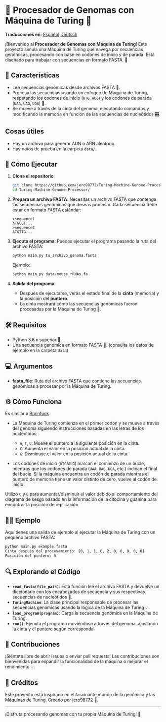 # 🧬 Procesador de Genomas con Máquina de Turing 🦠

**Traducciones en:**
[Español](https://github.com/Semillero-Inteligencia-Artificial-EAFIT/airedellin/blob/main/docs/readme_es.md)
[Deutsch](https://github.com/Semillero-Inteligencia-Artificial-EAFIT/airedellin/blob/main/docs/readme_de.md) 

¡Bienvenido al **Procesador de Genomas con Máquina de Turing**! Este proyecto simula una Máquina de Turing que navega por secuencias genómicas, procesando con base en codones de inicio y de parada. Está diseñado para trabajar con secuencias en formato FASTA. 🚀

## 📝 Características
- Lee secuencias genómicas desde archivos FASTA 📄.
- Procesa las secuencias usando un enfoque de Máquina de Turing, respetando los codones de inicio (`ATG`, `AUG`) y los codones de parada (`UAA`, `UAG`, `UGA`) 🔬.
- Se mueve a través de la cinta del genoma, ejecutando comandos y modificando la memoria en función de las secuencias de nucleótidos 🎛️.

## Cosas útiles

- Hay un archivo para generar ADN o ARN aleatorio.
- Hay datos de prueba en la carpeta `data/`.

## 🚀 Cómo Ejecutar

1. **Clona el repositorio**:
   ```bash
   git clone https://github.com/jero98772/Turing-Machine-Genome-Processor.git
   cd Turing-Machine-Genome-Processor/
   ```

2. **Prepara un archivo FASTA**: Necesitas un archivo FASTA que contenga las secuencias genómicas que deseas procesar. Cada secuencia debe estar en formato FASTA estándar:
   ```
   >sequence1
   ATGCGT...
   >sequence2
   ATGTTG...
   ```

3. **Ejecuta el programa**:
   Puedes ejecutar el programa pasando la ruta del archivo FASTA:
   ```bash
   python main.py tu_archivo_genoma.fasta
   ```

   Ejemplo:
   ```bash
   python main.py data/mouse_rRNAs.fa 
   ```

4. **Salida del programa**:
   - Después de ejecutarse, verás el estado final de la **cinta** (memoria) y la posición del **puntero**.
   - La cinta mostrará cómo las secuencias genómicas fueron procesadas por la Máquina de Turing 🧠.

## 🛠️ Requisitos

- Python 3.6 o superior 🐍.
- Una secuencia genómica en formato FASTA 📜. (consulta los datos de ejemplo en la carpeta `data`)

## 💻 Argumentos

- **fasta_file**: Ruta del archivo FASTA que contiene las secuencias genómicas a procesar por la Máquina de Turing.

## ⚙️ Cómo Funciona

Es similar a [Brainfuck](https://es.wikipedia.org/wiki/Brainfuck)

- La Máquina de Turing comienza en el primer codón y se mueve a través del genoma siguiendo instrucciones basadas en las letras de los nucleótidos:
  - `A`, `T`, `U`: Mueve el puntero a la siguiente posición en la cinta.
  - `C`: Aumenta el valor en la posición actual de la cinta.
  - `G`: Disminuye el valor en la posición actual de la cinta.

- Los codones de inicio (`ATG`/`AUG`) marcan el comienzo de un bucle, mientras que los codones de parada (`UAA`, `UAG`, `UGA`, etc.) indican el final del bucle. Si la máquina encuentra un codón de parada mientras el puntero de memoria tiene un valor distinto de cero, vuelve al codón de inicio.

Utilizo `C` y `G` para aumentar/disminuir el valor debido al comportamiento del diagrama de sesgo basado en la información de la citocina y guanina para encontrar la posición de replicación.

## 👩‍💻 Ejemplo

Aquí tienes una salida de ejemplo al ejecutar la Máquina de Turing con un pequeño archivo FASTA:
```bash
python main.py example.fasta
Cinta después del procesamiento: [0, 1, 1, 0, 2, 0, 0, 0, 0, 0]
Posición del puntero: 5
```

## 🔍 Explorando el Código

- **`read_fasta(file_path)`**: Esta función lee el archivo FASTA y devuelve un diccionario con los encabezados de secuencia y sus respectivas secuencias de nucleótidos 🧬.
- **`TuringMachine`**: La clase principal responsable de procesar las secuencias genómicas usando la lógica de la Máquina de Turing 💡.
- **`load_program(program)`**: Carga la secuencia genómica en la Máquina de Turing.
- **`run()`**: Ejecuta el programa moviéndose a través del genoma, ajustando la cinta y el puntero según corresponda.

## 🧪 Contribuciones

¡Siéntete libre de abrir issues o enviar pull requests! Las contribuciones son bienvenidas para expandir la funcionalidad de la máquina o mejorar el rendimiento 💡.

## 🧬 Créditos

Este proyecto está inspirado en el fascinante mundo de la genómica y las Máquinas de Turing. Creado por [jero98772](https://github.com/jero98772)  🌟.

---

¡Disfruta procesando genomas con tu propia Máquina de Turing! 🎉